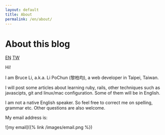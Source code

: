 ```yaml
---
layout: default
title: About
permalink: /en/about/
---
```


# About this blog

<a href="/en/about/" class="lang-btn lang-current">EN</a>
<a href="/tw/about" class="lang-btn">TW</a>

Hi!

I am Bruce Li, a.k.a. Li PoChun (黎柏均), a web developer in Taipei, Taiwan.

I will post some articles about learning ruby, rails, other techniques such as javascipts, git and linux/mac configuration. Some of them will be in English.

I am not a native English speaker. So feel free to correct me on spelling, grammar etc. Other questions are also welcome.

My email address is:

![my email]({% link /images/email.png %})


